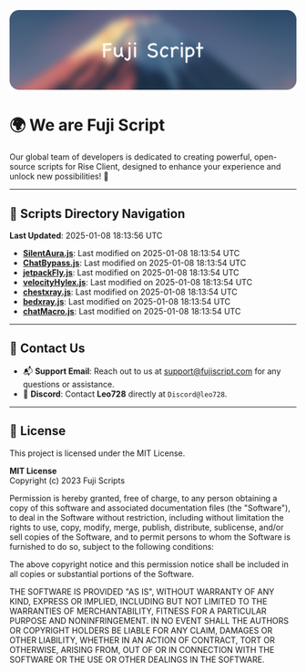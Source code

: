 ![Banner](.github/b.webp)

# 🌍 **We are Fuji Script**

Our global team of developers is dedicated to creating powerful, open-source scripts for Rise Client, designed to enhance your experience and unlock new possibilities! 🌟

---
<!-- SCRIPTS_NAVIGATION_START -->
## 📂 **Scripts Directory Navigation**

**Last Updated**: 2025-01-08 18:13:56 UTC

- **[SilentAura.js](scripts/SilentAura.js)**: Last modified on 2025-01-08 18:13:54 UTC
- **[ChatBypass.js](scripts/ChatBypass.js)**: Last modified on 2025-01-08 18:13:54 UTC
- **[jetpackFly.js](scripts/jetpackFly.js)**: Last modified on 2025-01-08 18:13:54 UTC
- **[velocityHylex.js](scripts/velocityHylex.js)**: Last modified on 2025-01-08 18:13:54 UTC
- **[chestxray.js](scripts/chestxray.js)**: Last modified on 2025-01-08 18:13:54 UTC
- **[bedxray.js](scripts/bedxray.js)**: Last modified on 2025-01-08 18:13:54 UTC
- **[chatMacro.js](scripts/chatMacro.js)**: Last modified on 2025-01-08 18:13:54 UTC

<!-- SCRIPTS_NAVIGATION_END -->

---

## 💬 **Contact Us**  
- 📬 **Support Email**: Reach out to us at [support@fujiscript.com](mailto:support@fujiscript.com) for any questions or assistance.  
- 💬 **Discord**: Contact **Leo728** directly at `Discord@leo728`.

---

## 📜 **License**

This project is licensed under the MIT License.  

**MIT License**  
Copyright (c) 2023 Fuji Scripts  

Permission is hereby granted, free of charge, to any person obtaining a copy of this software and associated documentation files (the "Software"), to deal in the Software without restriction, including without limitation the rights to use, copy, modify, merge, publish, distribute, sublicense, and/or sell copies of the Software, and to permit persons to whom the Software is furnished to do so, subject to the following conditions:  

The above copyright notice and this permission notice shall be included in all copies or substantial portions of the Software.  

THE SOFTWARE IS PROVIDED "AS IS", WITHOUT WARRANTY OF ANY KIND, EXPRESS OR IMPLIED, INCLUDING BUT NOT LIMITED TO THE WARRANTIES OF MERCHANTABILITY, FITNESS FOR A PARTICULAR PURPOSE AND NONINFRINGEMENT. IN NO EVENT SHALL THE AUTHORS OR COPYRIGHT HOLDERS BE LIABLE FOR ANY CLAIM, DAMAGES OR OTHER LIABILITY, WHETHER IN AN ACTION OF CONTRACT, TORT OR OTHERWISE, ARISING FROM, OUT OF OR IN CONNECTION WITH THE SOFTWARE OR THE USE OR OTHER DEALINGS IN THE SOFTWARE.  
